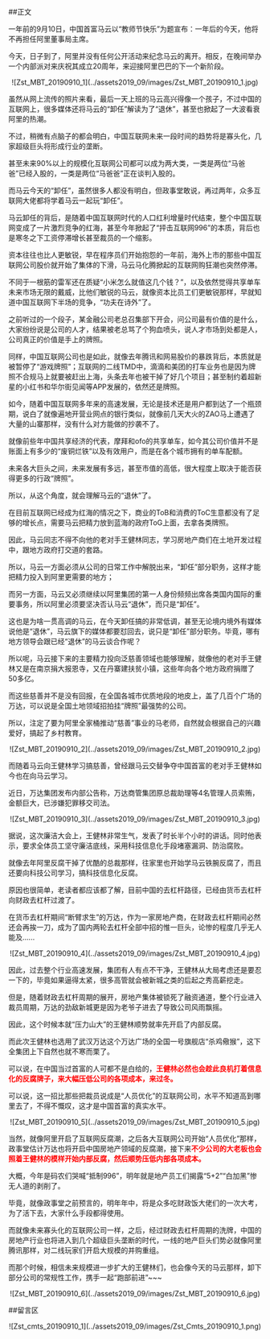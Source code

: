 ##正文

一年前的9月10日，中国首富马云以“教师节快乐”为题宣布：一年后的今天，他将不再担任阿里董事局主席。

今天，日子到了，阿里并没有任何公开活动来纪念马云的离开。相反，在晚间举办一个内部派对来庆祝其成立20周年，来迎接阿里巴巴的下一个新阶段。

 <div align="center">![Zst_MBT_20190910_1](../assets2019_09/images/Zst_MBT_20190910_1.jpg)</div>

虽然从网上流传的照片来看，最后一天上班的马云高兴得像一个孩子，不过中国的互联网上，很多媒体还将马云的“卸任”解读为了“退休”，甚至也掀起了一大波看衰阿里的热潮。

不过，稍微有点脑子的都会明白，中国互联网未来一段时间的趋势将是寡头化，几家超级巨头将形成行业的垄断。

甚至未来90%以上的规模化互联网公司都可以成为两大类，一类是两位“马爸爸”已经入股的，一类是两位“马爸爸”正在谈判入股的。

而马云今天的“卸任”，虽然很多人都没有明白，但政事堂敢说，再过两年，众多互联网大佬都将学着马云一起玩“卸任”。

马云卸任的背后，是随着中国互联网时代的人口红利增量时代结束，整个中国互联网变成了一片激烈竞争的红海，甚至今年掀起了“抨击互联网996”的本质，背后也是寒冬之下工资停滞增长甚至裁员的一个缩影。

资本往往也比人更敏锐，早在程序员们开始抱怨的一年前，海外上市的那些中国互联网公司股价就开始了集体的下滑，马云马化腾掀起的互联网购狂潮也突然停滞。

不同于一根筋的雷军还在质疑“小米怎么就值这几个钱？”，以及依然觉得共享单车未来市场无限的戴威，比他们敏锐的马云，就像资本比员工们更敏锐那样，早就知道中国互联网下半场的竞争，“功夫在诗外”了。

之前听过的一个段子，某金融公司老总召集部下开会，问公司最有价值的是什么，大家纷纷说是公司的人才，结果被老总骂了个狗血喷头，说人才市场到处都是人，公司真正的价值是手上的牌照。

同样，中国互联网公司也是如此，就像去年腾讯和网易股价的暴跌背后，本质就是被暂停了“游戏牌照”；互联网的二线TMD中，滴滴和美团的打车业务也是因为牌照不合规马上就要被赶出上海，头条去年也被干掉了好几个项目；甚至制约着超新星的小红书和华尔街见闻等APP发展的，依然还是牌照。

如今，随着中国互联网多年来的高速发展，无论是技术还是用户都到达了一个瓶颈期，说白了就像遍地开营业网点的银行类似，就像前几天大火的ZAO马上遭遇了大量的山寨那样，没有什么对方能做的抄袭不了。

就像前些年中国共享经济的代表，摩拜和ofo的共享单车，如今其公司价值并不是账面上有多少的“废铜烂铁”以及有效用户，而是在各个城市拥有的单车配额。

未来各大巨头之间，未来发展有多远，甚至市值的高低，很大程度上取决于能否获得更多的行政“牌照”。

所以，从这个角度，就会理解马云的“退休”了。

在目前互联网已经成为红海的情况之下，商业的ToB和消费的ToC生意都没有了足够的增长点，需要马云把精力放到蓝海的政府ToG上面，去拿各类牌照。

因此，马云同志不得不向他的老对手王健林同志，学习房地产商们在土地开发过程中，跟地方政府打交道的套路。

所以，马云一方面必须从公司的日常工作中解脱出来，“卸任”部分职务，这样才能把精力投入到阿里更需要的地方；

而另一方面，马云又必须继续以阿里集团的第一人身份频频出席各类国内国际的重要事务，所以阿里必须要坚决否认马云“退休”，而只是“卸任”。

这也是为啥一贯高调的马云，在今天卸任搞的非常低调，甚至无论境内境外有媒体说他是“退休”，马云旗下的媒体都要怼回去，说只是“卸任”部分职务。毕竟，哪有地方领导会跟已经“退休”的马云谈合作呢？

所以呢，马云接下来的主要精力投向泛慈善领域也能够理解，就像他的老对手王健林又是在南京捐大报恩寺，又在丹寨建扶贫小镇，这些年向各个地方政府捐赠了50多亿。

而这些慈善并不是没有回报，在全国各城市优质地段的地皮上，盖了几百个广场的万达，可以说是全国土地领域招拍挂“牌照”最强势的公司。

所以，注定了要为阿里全家桶推动“慈善”事业的马老师，自然就会根据自己的兴趣爱好，搞起了乡村教育。

 <div align="center">![Zst_MBT_20190910_2](../assets2019_09/images/Zst_MBT_20190910_2.jpg)</div>

而随着马云向王健林学习搞慈善，曾经跟马云交替争夺中国首富的老对手王健林如今也在向马云学习。

近日，万达集团发布内部公告称，万达商管集团原总裁助理等4名管理人员索贿，金额巨大，已涉嫌犯罪移交司法。

 <div align="center">![Zst_MBT_20190910_3](../assets2019_09/images/Zst_MBT_20190910_3.jpg)</div>

据说，这次廉洁大会上，王健林非常生气，发表了时长半个小时的讲话。同时他表示，要求全体员工坚守廉洁底线，采用科技信息化手段堵塞漏洞、防治腐败。

就像去年阿里反腐干掉了优酷的总裁那样，往家里也开始学马云铁腕反腐了，而且还要向科技公司学习，搞科技信息化反腐。

原因也很简单，老读者都应该都了解，目前中国的去杠杆路径，已经由货币去杠杆向财政去杠杆过渡了。

在货币去杠杆期间“断臂求生”的万达，作为一家房地产商，在财政去杠杆期间必然还会再挨一刀，成为了国内两轮去杠杆全部中招的惟一巨头，论惨的程度几乎无人能及......

 <div align="center">![Zst_MBT_20190910_4](../assets2019_09/images/Zst_MBT_20190910_4.jpg)</div>

因此，过去整个行业高速发展，集团有人有点不干净，王健林从大局考虑还是要忍一下的，毕竟如果逼得太紧，很多高管就会被新城之类的后起之秀高薪挖走。

但是，随着财政去杠杆周期的展开，房地产集体被锁死了融资通道，整个行业进入裁员周期，万达的劲敌新城更是因为老爷子进去了导致公司风雨飘摇。

因此，这个时候本就“压力山大”的王健林顺势就率先开启了内部反腐。

而此次王健林也选用了武汉万达这个万达广场的全国一号旗舰店“杀鸡儆猴”，这下全集团上下自然也就不寒而栗了。

可以说，在中国当过首富的人可都不是白给的，<font color="red">**王健林必然也会趁此良机打着信息化的反腐牌子，来大幅压低公司的各项成本，来过冬。**</font>

可以说，这一招比那些把裁员说成是“人员优化”的互联网公司，水平不知道高到哪里去了，不得不慨叹，这才是中国首富的真实水平。

 <div align="center">![Zst_MBT_20190910_5](../assets2019_09/images/Zst_MBT_20190910_5.jpg)</div>

当然，就像阿里开启了互联网反腐潮，之后各大互联网公司开始“人员优化”那样，政事堂估计万达也将开启中国房地产领域的反腐潮，接下来<font color="red">**不少公司的大老板也会照着王健林的模样开始内部反腐，然后顺势压低内部各项成本。**</font>

大概，今年是码农们哭喊“抵制996”，明年就是地产员工们揭露“5+2”“白加黑”惨无人道的剥削了。

毕竟，就像政事堂之前预言的，明年年中，将是众多吃财政饭大佬们的一次大考，为了活下去，大家什么手段都得使用。

而就像未来寡头化的互联网公司一样，之后，经过财政去杠杆周期的洗牌，中国的房地产行业也将进入到几个超级巨头垄断的时代，一线的地产巨头们势必就像阿里腾讯那样，对二线玩家们开启大规模的并购重组。

而那个时候，相信未来规模进一步扩大的王健林们，也会像今天的马云那样，卸下部分公司的常规性工作，携手一起“跑部前进”~~~

 <div align="center">![Zst_MBT_20190910_6](../assets2019_09/images/Zst_MBT_20190910_6.jpg)</div>

##留言区
 <div align="center">![Zst_cmts_20190910_1](../assets2019_09/images/Zst_Cmts_20190910_1.png)</div>